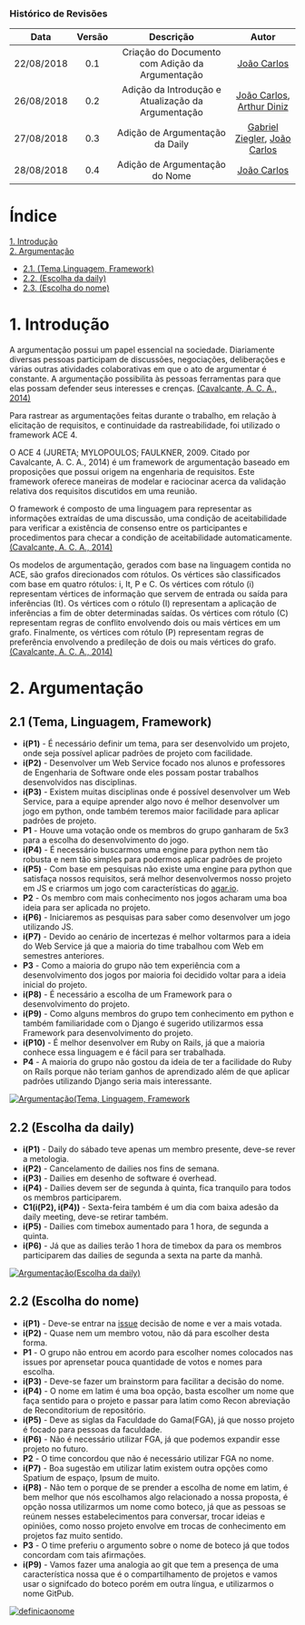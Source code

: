 [(Cavalcante, A. C. A., 2014)]: http://bdm.unb.br/bitstream/10483/9267/1/2014_AndreCruzAlvesCavalcante.pdf
[Arthur Diniz]: https://github.com/arthurbdiniz
[João Carlos]: https://github.com/joao4018
[Gabriel Ziegler]: https://github.com/gabrielziegler3
### Histórico de Revisões

| Data       | Versão | Descrição            |         Autor             |
|:----------:|:------:|:--------------------:|:-------------------------:|
| 22/08/2018 | 0.1 | Criação do Documento com Adição da Argumentação  | [João Carlos] |
| 26/08/2018 | 0.2 | Adição da Introdução e Atualização da Argumentação  |[João Carlos], [Arthur Diniz] |
| 27/08/2018 | 0.3 | Adição de Argumentação da Daily |[Gabriel Ziegler], [João Carlos] |
| 28/08/2018 | 0.4 | Adição de Argumentação do Nome | [João Carlos] |


# Índice

[1. Introdução](#1-introdução)<br/>
[2. Argumentação](#2-argumentação)
- [2.1. (Tema,Linguagem, Framework)](#tema)
- [2.2. (Escolha da daily)](#daily)
- [2.3. (Escolha do nome)](#nome)


# 1. Introdução

A argumentação possui um papel essencial na sociedade. Diariamente diversas
pessoas participam de discussões, negociações, deliberações e várias outras atividades
colaborativas em que o ato de argumentar é constante. A argumentação possibilita às
pessoas ferramentas para que elas possam defender seus interesses e crenças. [(Cavalcante, A. C. A., 2014)]

Para rastrear as argumentações feitas durante o trabalho, em relação à elicitação de requisitos,
e continuidade da rastreabilidade, foi utilizado o framework ACE 4.

O ACE 4
(JURETA; MYLOPOULOS; FAULKNER, 2009. Citado por Cavalcante, A. C. A., 2014) é um framework de argumentação
baseado em proposições que possui origem na engenharia de requisitos. Este
framework oferece maneiras de modelar e raciocinar acerca da validação relativa dos requisitos
discutidos em uma reunião.

O framework é composto de uma linguagem para representar as informações extraídas de uma discussão, uma condição
de aceitabilidade para verificar a existência de consenso entre os participantes e
procedimentos para checar a condição de aceitabilidade automaticamente.[(Cavalcante, A. C. A., 2014)]


Os modelos de argumentação, gerados com base na linguagem contida no ACE,
são grafos direcionados com rótulos. Os vértices são classificados com base em quatro
rótulos: i, It, P e C. Os vértices com rótulo (i) representam vértices de informação que
servem de entrada ou saída para inferências (It). Os vértices com o rótulo (I) representam
a aplicação de inferências a fim de obter determinadas saídas. Os vértices com rótulo (C)
representam regras de conflito envolvendo dois ou mais vértices em um grafo. Finalmente,
os vértices com rótulo (P) representam regras de preferência envolvendo a predileção de
dois ou mais vértices do grafo. [(Cavalcante, A. C. A., 2014)]

# 2. Argumentação

<a name="tema">
</a>

## 2.1 (Tema, Linguagem, Framework)
- **i(P1)** -  É necessário definir um tema, para ser desenvolvido um projeto, onde seja possível aplicar padrões de projeto com facilidade.
- **i(P2)** -  Desenvolver um Web Service focado nos alunos e professores de Engenharia de Software onde eles possam postar trabalhos desenvolvidos nas disciplinas.
- **i(P3)** -  Existem muitas disciplinas onde é possível desenvolver um Web Service, para a equipe aprender algo novo é melhor desenvolver um jogo em python, onde também teremos maior facilidade para aplicar padrões de projeto.
- **P1** - Houve uma votação onde os membros do grupo ganharam de 5x3 para a escolha do desenvolvimento do jogo.
- **i(P4)** -  É necessário buscarmos uma engine para python nem tão robusta e nem tão simples para podermos aplicar padrões de projeto
- **i(P5)** -  Com base em pesquisas não existe uma engine para python que satisfaça nossos requisitos, será melhor desenvolvermos nosso projeto em JS e criarmos um jogo com características do [agar.io](http://agar.io/).
- **P2** -  Os membro com mais conhecimento nos jogos acharam uma boa ideia para ser aplicada no projeto.
- **i(P6)** -  Iniciaremos as pesquisas para saber como desenvolver um jogo utilizando JS.
- **i(P7)** -  Devido ao cenário de incertezas é melhor voltarmos para a ideia do Web Service já que a maioria do time trabalhou com Web em semestres anteriores.
- **P3** -  Como a maioria do grupo não tem experiência com a desenvolvimento dos jogos por maioria foi decidido voltar para a ideia inicial do projeto.
- **i(P8)** -  É necessário a escolha de um Framework para o desenvolvimento do projeto.
- **i(P9)** -  Como alguns membros do grupo tem conhecimento em python e também familiaridade com o Django é sugerido utilizarmos essa Framework para desenvolvimento do projeto.
- **i(P10)** -  É melhor desenvolver em Ruby on Rails, já que a maioria conhece essa linguagem e é fácil para ser trabalhada.
- **P4** -  A maioria do grupo não gostou da ideia de ter a facilidade do Ruby on Rails porque não teriam ganhos de aprendizado além de que aplicar padrões utilizando Django seria mais interessante.

[![Argumentação(Tema, Linguagem, Framework](https://user-images.githubusercontent.com/29952415/44628192-9ee2c500-a911-11e8-8370-14dbdaf29196.jpg)](https://user-images.githubusercontent.com/29952415/44628192-9ee2c500-a911-11e8-8370-14dbdaf29196.jpg)

<a name="daily">
</a>

## 2.2 (Escolha da daily)

- **i(P1)** - Daily do sábado teve apenas um membro presente, deve-se rever a metologia.
- **i(P2)** - Cancelamento de dailies nos fins de semana.
- **i(P3)** - Dailies em desenho de software é overhead.
- **i(P4)** - Dailies devem ser de segunda à quinta, fica tranquilo para todos os membros participarem.
- **C1(i(P2), i(P4))** - Sexta-feira também é um dia com baixa adesão da daily meeting, deve-se retirar também.
- **i(P5)** - Dailies com timebox aumentado para 1 hora, de segunda a quinta.
- **i(P6)** - Já que as dailies terão 1 hora de timebox da para os membros participarem das dailies de segunda a sexta na parte da manhã.

[![Argumentação(Escolha da daily)](https://user-images.githubusercontent.com/18370133/44695572-33504300-aa4a-11e8-84bb-a3c6e55cb11a.jpg)](https://user-images.githubusercontent.com/18370133/44695572-33504300-aa4a-11e8-84bb-a3c6e55cb11a.jpg)


<a name="nome">
</a>

## 2.2 (Escolha do nome)

- **i(P1)** - Deve-se entrar na [issue](../../issues/23) decisão de nome e ver a mais votada.
- **i(P2)** - Quase nem um membro votou, não dá para escolher desta forma.
- **P1** -  O grupo não entrou em acordo para escolher nomes colocados nas issues por aprensetar pouca quantidade de votos e nomes para escolha.
- **i(P3)** - Deve-se fazer um brainstorm para facilitar a decisão do nome.
- **i(P4)** - O nome em latim é uma boa opção, basta escolher um nome que faça sentido para o projeto e passar para latim como Recon abreviação de Reconditorium de repositório.
- **i(P5)** - Deve as siglas da Faculdade do Gama(FGA), já que nosso projeto é focado para pessoas da faculdade.
- **i(P6)** - Não é necessário utilizar FGA, já que podemos expandir esse projeto no futuro.
- **P2** - O time concordou que não é necessário utilizar FGA no nome.
- **i(P7)** - Boa sugestão em utilizar latim existem outra opções como Spatium de espaço, Ipsum de muito.
- **i(P8)** - Não tem o porque de se prender a escolha de nome em latim, é bem melhor que nós escolhamos algo relacionado a nossa proposta, é opção nossa utilizarmos um nome como boteco, já que as pessoas se reúnem nesses estabelecimentos para conversar, trocar ideias e opiniões, como nosso projeto envolve em trocas de conhecimento em projetos faz muito sentido.
- **P3** - O time preferiu o argumento sobre o nome de boteco já que todos concordam com tais afirmações.
- **i(P9)** - Vamos fazer uma analogia ao git que tem a presença de uma característica nossa que é o compartilhamento de projetos e vamos usar o signifcado do boteco porém em outra língua, e utilizarmos o nome GitPub.

[![definicaonome](https://user-images.githubusercontent.com/29952415/44757591-4de7f200-ab06-11e8-9f92-4352293bf9a1.jpg)](https://user-images.githubusercontent.com/29952415/44757591-4de7f200-ab06-11e8-9f92-4352293bf9a1.jpg)
